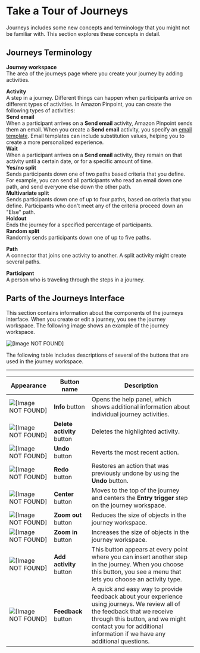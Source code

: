 # Take a Tour of Journeys<a name="journeys-tour"></a>

Journeys includes some new concepts and terminology that you might not be familiar with\. This section explores these concepts in detail\.

## Journeys Terminology<a name="journeys-tour-terminology"></a>

**Journey workspace**  
The area of the journeys page where you create your journey by adding activities\.

**Activity**  
A step in a journey\. Different things can happen when participants arrive on different types of activities\. In Amazon Pinpoint, you can create the following types of activities:    
**Send email**  
When a participant arrives on a **Send email** activity, Amazon Pinpoint sends them an email\. When you create a **Send email** activity, you specify an [email template](message-templates-creating-email.md)\. Email templates can include substitution values, helping you to create a more personalized experience\.  
**Wait**  
When a participant arrives on a **Send email** activity, they remain on that activity until a certain date, or for a specific amount of time\.  
**Yes/no split**  
Sends participants down one of two paths based criteria that you define\. For example, you can send all participants who read an email down one path, and send everyone else down the other path\.  
**Multivariate split**  
Sends participants down one of up to four paths, based on criteria that you define\. Participants who don't meet any of the criteria proceed down an "Else" path\.  
**Holdout**  
Ends the journey for a specified percentage of participants\.  
**Random split**  
Randomly sends participants down one of up to five paths\.

**Path**  
A connector that joins one activity to another\. A split activity might create several paths\.

**Participant**  
A person who is traveling through the steps in a journey\.

## Parts of the Journeys Interface<a name="journey-tour-interface"></a>

This section contains information about the components of the journeys interface\. When you create or edit a journey, you see the journey workspace\. The following image shows an example of the journey workspace\.

![\[Image NOT FOUND\]](http://docs.aws.amazon.com/pinpoint/latest/userguide/images/journeys-workspace.png)

The following table includes descriptions of several of the buttons that are used in the journey workspace\.


****  

| Appearance | Button name | Description | 
| --- | --- | --- | 
| ![\[Image NOT FOUND\]](http://docs.aws.amazon.com/pinpoint/latest/userguide/images/journeys-info-button.png) | **Info** button | Opens the help panel, which shows additional information about individual journey activities\. | 
| ![\[Image NOT FOUND\]](http://docs.aws.amazon.com/pinpoint/latest/userguide/images/journeys-delete-action-button.png) | **Delete activity** button | Deletes the highlighted activity\. | 
| ![\[Image NOT FOUND\]](http://docs.aws.amazon.com/pinpoint/latest/userguide/images/journeys-undo-button.png) | **Undo** button | Reverts the most recent action\. | 
| ![\[Image NOT FOUND\]](http://docs.aws.amazon.com/pinpoint/latest/userguide/images/journeys-redo-button.png) | **Redo** button | Restores an action that was previously undone by using the **Undo** button\. | 
| ![\[Image NOT FOUND\]](http://docs.aws.amazon.com/pinpoint/latest/userguide/images/journeys-center-button.png) | **Center** button | Moves to the top of the journey and centers the **Entry trigger** step on the journey workspace\. | 
| ![\[Image NOT FOUND\]](http://docs.aws.amazon.com/pinpoint/latest/userguide/images/journeys-zoom-out-button.png) | **Zoom out** button | Reduces the size of objects in the journey workspace\. | 
| ![\[Image NOT FOUND\]](http://docs.aws.amazon.com/pinpoint/latest/userguide/images/journeys-zoom-in-button.png) | **Zoom in** button | Increases the size of objects in the journey workspace\. | 
| ![\[Image NOT FOUND\]](http://docs.aws.amazon.com/pinpoint/latest/userguide/images/journeys-add-activity.png) | **Add activity** button | This button appears at every point where you can insert another step in the journey\. When you choose this button, you see a menu that lets you choose an activity type\. | 
| ![\[Image NOT FOUND\]](http://docs.aws.amazon.com/pinpoint/latest/userguide/images/journeys-feedback-button.png) | **Feedback** button | A quick and easy way to provide feedback about your experience using journeys\. We review all of the feedback that we receive through this button, and we might contact you for additional information if we have any additional questions\. | 
